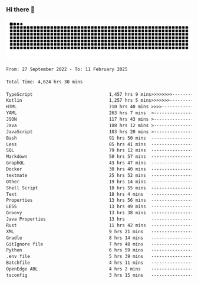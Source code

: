 ### Hi there 👋

<picture>
  <source media="(prefers-color-scheme: dark)" srcset="https://raw.githubusercontent.com/heyline/heyline/output/github-contribution-grid-snake-dark.svg">
  <source media="(prefers-color-scheme: light)" srcset="https://raw.githubusercontent.com/heyline/heyline/output/github-contribution-grid-snake.svg">
  <img alt="github contribution grid snake animation" src="https://raw.githubusercontent.com/heyline/heyline/output/github-contribution-grid-snake.svg">
</picture>

<!--START_SECTION:waka-->

```txt
From: 27 September 2022 - To: 11 February 2025

Total Time: 4,624 hrs 30 mins

TypeScript                             1,457 hrs 9 mins>>>>>>>>-----------------   31.51 %
Kotlin                                 1,257 hrs 5 mins>>>>>>>------------------   27.18 %
HTML                                   710 hrs 40 mins >>>>---------------------   15.37 %
YAML                                   263 hrs 7 mins  >------------------------   05.69 %
JSON                                   117 hrs 43 mins >------------------------   02.55 %
Java                                   108 hrs 12 mins >------------------------   02.34 %
JavaScript                             103 hrs 20 mins >------------------------   02.23 %
Bash                                   91 hrs 50 mins  -------------------------   01.99 %
Less                                   85 hrs 41 mins  -------------------------   01.85 %
SQL                                    79 hrs 12 mins  -------------------------   01.71 %
Markdown                               50 hrs 57 mins  -------------------------   01.10 %
GraphQL                                43 hrs 47 mins  -------------------------   00.95 %
Docker                                 30 hrs 40 mins  -------------------------   00.66 %
textmate                               25 hrs 52 mins  -------------------------   00.56 %
Other                                  19 hrs 14 mins  -------------------------   00.42 %
Shell Script                           18 hrs 55 mins  -------------------------   00.41 %
Text                                   18 hrs 4 mins   -------------------------   00.39 %
Properties                             13 hrs 56 mins  -------------------------   00.30 %
LESS                                   13 hrs 49 mins  -------------------------   00.30 %
Groovy                                 13 hrs 38 mins  -------------------------   00.29 %
Java Properties                        13 hrs          -------------------------   00.28 %
Rust                                   11 hrs 42 mins  -------------------------   00.25 %
XML                                    9 hrs 21 mins   -------------------------   00.20 %
Gradle                                 8 hrs 14 mins   -------------------------   00.18 %
GitIgnore file                         7 hrs 48 mins   -------------------------   00.17 %
Python                                 6 hrs 59 mins   -------------------------   00.15 %
.env file                              5 hrs 39 mins   -------------------------   00.12 %
Batchfile                              4 hrs 11 mins   -------------------------   00.09 %
OpenEdge ABL                           4 hrs 2 mins    -------------------------   00.09 %
tsconfig                               3 hrs 15 mins   -------------------------   00.07 %
```

<!--END_SECTION:waka-->

